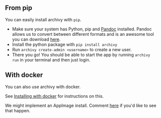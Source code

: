 
## From pip

You can easily install archivy with `pip`.


- Make sure your system has Python, pip and [Pandoc](https://pandoc.org) installed. Pandoc allows us to convert between different formats and is an awesome tool you can download [here](https://pandoc.org/installing.html).
- Install the python package with `pip install archivy`
- Run `archivy create-admin <username>` to create a new user.
- There you go! You should be able to start the app by running `archivy run` in your terminal and then just login.

## With docker

You can also use archivy with docker.

See [Installing with docker](docker.md) for instructions on this.

We might implement an AppImage install. Comment [here](https://github.com/archivy/archivy/issues/44) if you'd like to see that happen.
